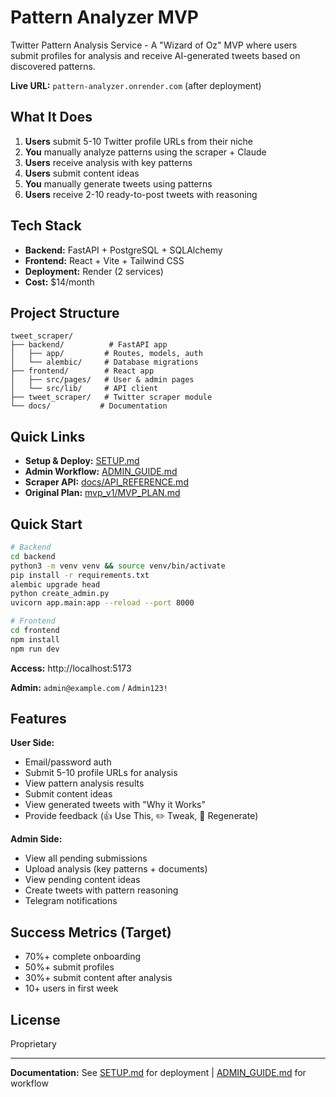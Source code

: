 # Pattern Analyzer MVP

Twitter Pattern Analysis Service - A "Wizard of Oz" MVP where users submit profiles for analysis and receive AI-generated tweets based on discovered patterns.

**Live URL:** `pattern-analyzer.onrender.com` (after deployment)

## What It Does

1. **Users** submit 5-10 Twitter profile URLs from their niche
2. **You** manually analyze patterns using the scraper + Claude
3. **Users** receive analysis with key patterns
4. **Users** submit content ideas
5. **You** manually generate tweets using patterns
6. **Users** receive 2-10 ready-to-post tweets with reasoning

## Tech Stack

- **Backend:** FastAPI + PostgreSQL + SQLAlchemy
- **Frontend:** React + Vite + Tailwind CSS
- **Deployment:** Render (2 services)
- **Cost:** $14/month

## Project Structure

```
tweet_scraper/
├── backend/          # FastAPI app
│   ├── app/         # Routes, models, auth
│   └── alembic/     # Database migrations
├── frontend/        # React app
│   ├── src/pages/   # User & admin pages
│   └── src/lib/     # API client
├── tweet_scraper/   # Twitter scraper module
└── docs/           # Documentation
```

## Quick Links

- **Setup & Deploy:** [SETUP.md](./SETUP.md)
- **Admin Workflow:** [ADMIN_GUIDE.md](./ADMIN_GUIDE.md)
- **Scraper API:** [docs/API_REFERENCE.md](./docs/API_REFERENCE.md)
- **Original Plan:** [mvp_v1/MVP_PLAN.md](./mvp_v1/MVP_PLAN.md)

## Quick Start

```bash
# Backend
cd backend
python3 -m venv venv && source venv/bin/activate
pip install -r requirements.txt
alembic upgrade head
python create_admin.py
uvicorn app.main:app --reload --port 8000

# Frontend  
cd frontend
npm install
npm run dev
```

**Access:** http://localhost:5173

**Admin:** `admin@example.com` / `Admin123!`

## Features

**User Side:**
- Email/password auth
- Submit 5-10 profile URLs for analysis
- View pattern analysis results
- Submit content ideas
- View generated tweets with "Why it Works"
- Provide feedback (👍 Use This, ✏️ Tweak, 🔄 Regenerate)

**Admin Side:**
- View all pending submissions
- Upload analysis (key patterns + documents)
- View pending content ideas
- Create tweets with pattern reasoning
- Telegram notifications

## Success Metrics (Target)

- 70%+ complete onboarding
- 50%+ submit profiles
- 30%+ submit content after analysis
- 10+ users in first week

## License

Proprietary

---

**Documentation:** See [SETUP.md](./SETUP.md) for deployment | [ADMIN_GUIDE.md](./ADMIN_GUIDE.md) for workflow
